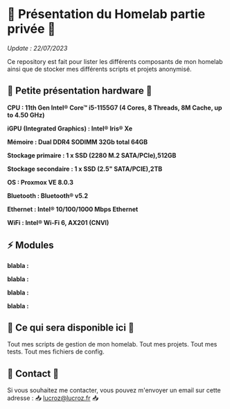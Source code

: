 # 👋 Présentation du Homelab partie privée 👋

*Update : 22/07/2023*

Ce repository est fait pour lister les différents composants de mon homelab ainsi que de stocker mes différents scripts et projets anonymisé.

## :wrench: Petite présentation hardware :wrench:

**CPU :   11th Gen Intel® Core™ i5-1155G7 (4 Cores, 8 Threads, 8M Cache, up to 4.50 GHz)**

**iGPU (Integrated Graphics) :    Intel® Iris® Xe**

**Mémoire : Dual DDR4 SODIMM 32Gb total 64GB**

**Stockage primaire :  1 x SSD (2280 M.2 SATA/PCIe),512GB**

**Stockage secondaire :  1 x SSD (2.5" SATA/PCIE),2TB**


**OS : Proxmox VE 8.0.3**

**Bluetooth : Bluetooth® v5.2**

**Ethernet :   Intel® 10/100/1000 Mbps Ethernet**

**WiFi :  Intel® Wi-Fi 6, AX201 (CNVI)**


## ⚡️ Modules

**blabla :** 

**blabla :** 

**blabla :** 

**blabla :** 

## 🔎 Ce qui sera disponible ici 🔎

Tout mes scripts de gestion de mon homelab.
Tout mes projets.
Tout mes tests.
Tout mes fichiers de config.

## 📇 Contact 📇

Si vous souhaitez me contacter, vous pouvez m'envoyer un email sur cette adresse : 📥 lucroz@lucroz.fr 📥
